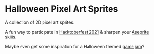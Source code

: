 # Halloween Pixel Art Sprites

A collection of 2D pixel art sprites. 

A fun way to participate in [Hacktoberfest 2021](https://hacktoberfest.digitalocean.com) & sharpen your [Aseprite](https://www.aseprite.org) skills. 

Maybe even get some inspiration for a Halloween themed [game jam](https://itch.io/jams)?
